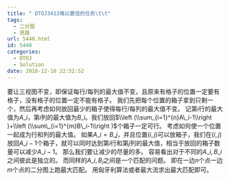 ```yaml
---
title: " DTOJ3413难以置信的任务\t\t"
tags:
  - 二分图
  - 思路
url: 5440.html
id: 5440
categories:
  - DTOJ
  - Solution
date: 2018-12-10 22:52:52
---
```


要让三视图不变，即保证每行/每列的最大值不变，且原来有格子的位置一定要有格子，没有格子的位置一定不能有格子。 我们先把每个位置的箱子拿到只剩一个，然后再考虑如何放回最少的箱子使得每行/每列的最大值不变。 记第$i$行的最大值为$A\_i$，第$i$列的最大值为$B\_i$。我们放回$\\left (\\sum_{i=1}^{n}A\_i-1\\right )+\\left (\\sum\_{i=1}^{m}B\_i-1\\right )$个箱子一定可行。 考虑如何使一个位置一起成为行和列的最大值。 如果$A\_i=B\_j$，并且位置$(i,j)$可以放箱子，我们在$(i,j)$放回$A\_i-1$个箱子，就可以同时达到第$i$行和第$j$列的最大值，相当于放回的箱子数量可以减少$A\_i-1$。 那么我们要让减少的尽量的多。 容易看出对于不同的$A\_i,B\_i$之间彼此是独立的。 而同样的$A\_i,B_i$之间是一个匹配的问题。 即在一边$n$个点一边$m$个点的二分图上跑最大匹配。 用匈牙利算法或者最大流求出最大匹配即可。